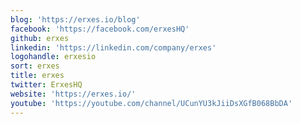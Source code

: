 ```yaml
---
blog: 'https://erxes.io/blog'
facebook: 'https://facebook.com/erxesHQ'
github: erxes
linkedin: 'https://linkedin.com/company/erxes'
logohandle: erxesio
sort: erxes
title: erxes
twitter: ErxesHQ
website: 'https://erxes.io/'
youtube: 'https://youtube.com/channel/UCunYU3kJiiDsXGfB068BbDA'
---
```

